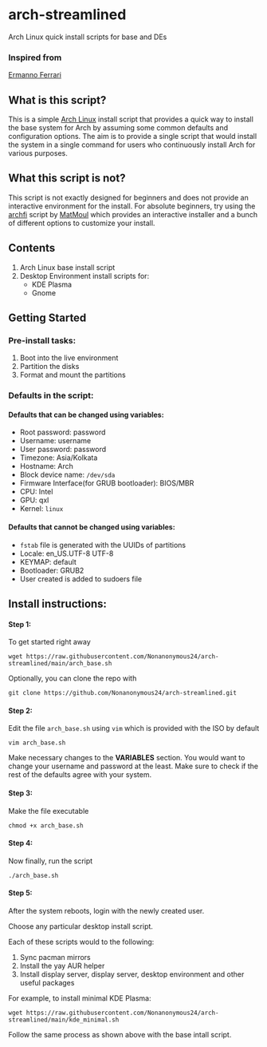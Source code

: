 # arch-streamlined
Arch Linux quick install scripts for base and DEs

### Inspired from
[Ermanno Ferrari](https://gitlab.com/eflinux/arch-basic)

## What is this script?

This is a simple [Arch Linux](https://archlinux.org/) install script that provides a quick way to install the base system for Arch by assuming some common defaults and configuration options.
The aim is to provide a single script that would install the system in a single command for users who continuously install Arch for various purposes.

## What this script is not?

This script is not exactly designed for beginners and does not provide an interactive environment for the install.
For absolute beginners, try using the [archfi](https://github.com/MatMoul/archfi) script by [MatMoul](https://github.com/MatMoul) which provides an interactive installer and a bunch of different options to customize your install.

## Contents

1. Arch Linux base install script 
2. Desktop Environment install scripts for:
    - KDE Plasma
    - Gnome

## Getting Started

### Pre-install tasks:

1. Boot into the live environment
2. Partition the disks
3. Format and mount the partitions

### Defaults in the script:

#### Defaults that can be changed using variables:
- Root password: password
- Username: username
- User password: password
- Timezone: Asia/Kolkata
- Hostname: Arch
- Block device name: `/dev/sda`
- Firmware Interface(for GRUB bootloader): BIOS/MBR
- CPU: Intel
- GPU: qxl
- Kernel: `linux`

#### Defaults that cannot be changed using variables:
- `fstab` file is generated with the UUIDs of partitions
- Locale: en_US.UTF-8 UTF-8
- KEYMAP: default
- Bootloader: GRUB2
- User created is added to sudoers file

## Install instructions:

#### Step 1:

To get started right away
```
wget https://raw.githubusercontent.com/Nonanonymous24/arch-streamlined/main/arch_base.sh
```
Optionally, you can clone the repo with
```
git clone https://github.com/Nonanonymous24/arch-streamlined.git
```
#### Step 2:

Edit the file `arch_base.sh` using `vim` which is provided with the ISO by default
```
vim arch_base.sh
```
Make necessary changes to the **VARIABLES** section. You would want to change your username and password at the least. Make sure to check if the rest of the defaults agree with your system.

#### Step 3:

Make the file executable
```
chmod +x arch_base.sh
```
#### Step 4:

Now finally, run the script
```
./arch_base.sh
```
#### Step 5:

After the system reboots, login with the newly created user.

Choose any particular desktop install script. 

Each of these scripts would to the following:

1. Sync pacman mirrors
2. Install the yay AUR helper
3. Install display server, display server, desktop environment and other useful packages

For example, to install minimal KDE Plasma:
```
wget https://raw.githubusercontent.com/Nonanonymous24/arch-streamlined/main/kde_minimal.sh
```
Follow the same process as shown above with the base intall script.
